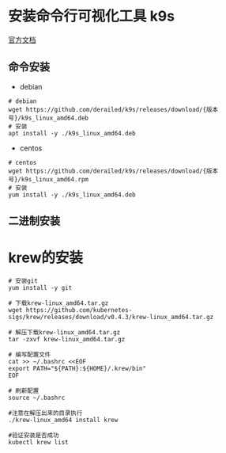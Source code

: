 # 安装命令行可视化工具 k9s
[官方文档](https://k9scli.io/topics/install/)
## 命令安装
- debian
```
# debian
wget https://github.com/derailed/k9s/releases/download/{版本号}/k9s_linux_amd64.deb
# 安装
apt install -y ./k9s_linux_amd64.deb
```
- centos
```
# centos
wget https://github.com/derailed/k9s/releases/download/{版本号}/k9s_linux_amd64.rpm
# 安装
yum install -y ./k9s_linux_amd64.deb
```
## 二进制安装
# krew的安装

```
# 安装git
yum install -y git

# 下载krew-linux_amd64.tar.gz
wget https://github.com/kubernetes-sigs/krew/releases/download/v0.4.3/krew-linux_amd64.tar.gz

# 解压下载krew-linux_amd64.tar.gz
tar -zxvf krew-linux_amd64.tar.gz

# 编写配置文件
cat >> ~/.bashrc <<EOF
export PATH="${PATH}:${HOME}/.krew/bin"
EOF

# 刷新配置
source ~/.bashrc

#注意在解压出来的目录执行
./krew-linux_amd64 install krew

#验证安装是否成功
kubectl krew list
```